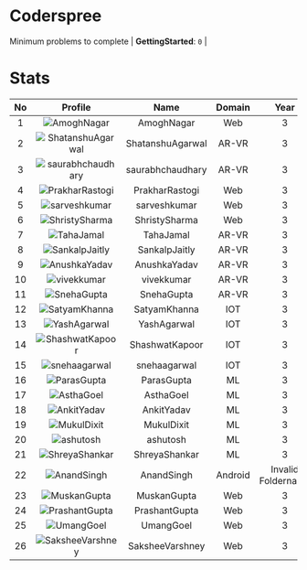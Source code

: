 
Coderspree
==========
  


Minimum problems to complete | **GettingStarted**: `0` |   

# Stats
  

|No|Profile|Name|Domain|Year|Solved|
| :---: | :---: | :---: | :---: | :---: | :---: |
|1|![AmoghNagar](https://avatars.githubusercontent.com/u/66239105?v=4&s=100)|AmoghNagar|Web|3|7|
|2|![ShatanshuAgarwal](https://avatars.githubusercontent.com/u/63258511?v=4&s=100)|ShatanshuAgarwal|AR-VR|3|4|
|3|![saurabhchaudhary](https://avatars.githubusercontent.com/u/54533861?v=4&s=100)|saurabhchaudhary|AR-VR|3|3|
|4|![PrakharRastogi](https://avatars.githubusercontent.com/u/73363063?v=4&s=100)|PrakharRastogi|Web|3|2|
|5|![sarveshkumar](https://avatars.githubusercontent.com/u/58571739?v=4&s=100)|sarveshkumar|Web|3|2|
|6|![ShristySharma](https://avatars.githubusercontent.com/u/63495575?v=4&s=100)|ShristySharma|Web|3|2|
|7|![TahaJamal](https://avatars.githubusercontent.com/u/60614154?v=4&s=100)|TahaJamal|AR-VR|3|1|
|8|![SankalpJaitly](https://avatars.githubusercontent.com/u/63491937?v=4&s=100)|SankalpJaitly|AR-VR|3|1|
|9|![AnushkaYadav](https://avatars.githubusercontent.com/u/63538061?v=4&s=100)|AnushkaYadav|AR-VR|3|1|
|10|![vivekkumar](https://avatars.githubusercontent.com/u/60609162?v=4&s=100)|vivekkumar|AR-VR|3|1|
|11|![SnehaGupta](https://avatars.githubusercontent.com/u/63196333?v=4&s=100)|SnehaGupta|AR-VR|3|1|
|12|![SatyamKhanna](https://avatars.githubusercontent.com/u/52063544?v=4&s=100)|SatyamKhanna|IOT|3|1|
|13|![YashAgarwal](https://avatars.githubusercontent.com/u/59206738?v=4&s=100)|YashAgarwal|IOT|3|1|
|14|![ShashwatKapoor](https://avatars.githubusercontent.com/u/74201117?v=4&s=100)|ShashwatKapoor|IOT|3|1|
|15|![snehaagarwal](https://avatars.githubusercontent.com/u/91549661?v=4&s=100)|snehaagarwal|IOT|3|1|
|16|![ParasGupta](https://avatars.githubusercontent.com/u/60445527?v=4&s=100)|ParasGupta|ML|3|1|
|17|![AsthaGoel](https://avatars.githubusercontent.com/u/62610706?v=4&s=100)|AsthaGoel|ML|3|1|
|18|![AnkitYadav](https://avatars.githubusercontent.com/u/66520710?v=4&s=100)|AnkitYadav|ML|3|1|
|19|![MukulDixit](https://avatars.githubusercontent.com/u/55882740?v=4&s=100)|MukulDixit|ML|3|1|
|20|![ashutosh](https://avatars.githubusercontent.com/u/60190101?v=4&s=100)|ashutosh|ML|3|1|
|21|![ShreyaShankar](https://avatars.githubusercontent.com/u/65847819?v=4&s=100)|ShreyaShankar|ML|3|1|
|22|![AnandSingh](https://avatars.githubusercontent.com/u/55613029?v=4&s=100)|AnandSingh|Android|Invalid Foldername|1|
|23|![MuskanGupta](https://avatars.githubusercontent.com/u/83127546?v=4&s=100)|MuskanGupta|Web|3|1|
|24|![PrashantGupta](https://avatars.githubusercontent.com/u/53941491?v=4&s=100)|PrashantGupta|Web|3|1|
|25|![UmangGoel](https://avatars.githubusercontent.com/u/63296710?v=4&s=100)|UmangGoel|Web|3|1|
|26|![SaksheeVarshney](https://avatars.githubusercontent.com/u/66488392?v=4&s=100)|SaksheeVarshney|Web|3|1|
